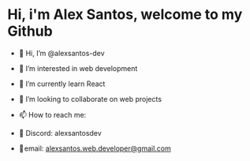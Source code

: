 <h1>Hi, i'm Alex Santos, welcome to my Github</h1>

- 👋 Hi, I’m @alexsantos-dev
- 👀 I’m interested in web development
- 🌱 I’m currently learn React
- 💞️ I’m looking to collaborate on web projects

- 📫 How to reach me:

- 🤖 Discord: alexsantosdev
  
- 📧 email: alexsantos.web.developer@gmail.com

<!---
alexsantos-dev/alexsantos-dev is a ✨ special ✨ repository because its `README.md` (this file) appears on your GitHub profile.
You can click the Preview link to take a look at your changes.
--->
